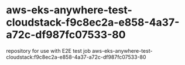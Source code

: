 # aws-eks-anywhere-test-cloudstack-f9c8ec2a-e858-4a37-a72c-df987fc07533-80
repository for use with E2E test job aws-eks-anywhere-test-cloudstack:f9c8ec2a-e858-4a37-a72c-df987fc07533-80

